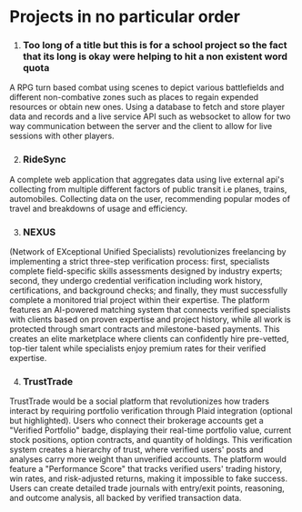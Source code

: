 # Projects in no particular order
1. ### Too long of a title but this is for a school project so the fact that its long is okay were helping to hit a non existent word quota
A RPG turn based combat using scenes to depict various battlefields  and different non-combative zones such as places to regain expended resources or obtain new ones. Using a database to fetch and store player data and records and a live service API such as websocket to allow for two way communication between the server and the client to allow for live sessions with other players.

2. ### RideSync
A complete web application that aggregates data using live external api's collecting from multiple different factors of public transit i.e planes, trains, automobiles. Collecting data on the user, recommending popular modes of travel and breakdowns of usage and efficiency.

3. ### NEXUS
(Network of EXceptional Unified Specialists) revolutionizes freelancing by implementing a strict three-step verification process: first, specialists complete field-specific skills assessments designed by industry experts; second, they undergo credential verification including work history, certifications, and background checks; and finally, they must successfully complete a monitored trial project within their expertise. The platform features an AI-powered matching system that connects verified specialists with clients based on proven expertise and project history, while all work is protected through smart contracts and milestone-based payments. This creates an elite marketplace where clients can confidently hire pre-vetted, top-tier talent while specialists enjoy premium rates for their verified expertise.

4. ### TrustTrade
TrustTrade would be a social platform that revolutionizes how traders interact by requiring portfolio verification through Plaid integration (optional but highlighted). Users who connect their brokerage accounts get a "Verified Portfolio" badge, displaying their real-time portfolio value, current stock positions, option contracts, and quantity of holdings. This verification system creates a hierarchy of trust, where verified users' posts and analyses carry more weight than unverified accounts. The platform would feature a "Performance Score" that tracks verified users' trading history, win rates, and risk-adjusted returns, making it impossible to fake success. Users can create detailed trade journals with entry/exit points, reasoning, and outcome analysis, all backed by verified transaction data.